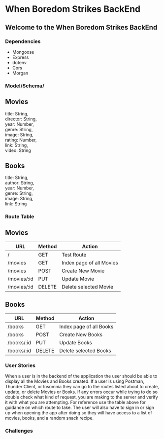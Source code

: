 # When Boredom Strikes BackEnd
## Welcome to the When Boredom Strikes BackEnd 

### Dependencies
- Mongoose
- Express
- dotenv
- Cors
- Morgan

### Model/Schema/
## Movies

title: String,  
director: String,  
year: Number,  
genre: String,  
image: String,  
rating: Number,  
link: String,  
video: String  

## Books

title: String,  
author: String,  
year: Number,  
genre: String,  
image: String,  
link: String  

### Route Table
## Movies
| URL | Method | Action |
|-----|--------|--------|
| / | GET | Test Route |
| /movies | GET | Index page of all Movies|
| /movies | POST | Create New Movie |
| /movies/:id | PUT | Update Movie |
| /movies/:id | DELETE | Delete selected Movie |

## Books 
| URL | Method | Action |
|-----|--------|--------|
| /books | GET | Index page of all Books|
| /books | POST | Create New Books |
| /books/:id | PUT | Update Books |
| /books/:id | DELETE | Delete selected Books |

### User Stories
When a user is in the backend of the application the user should be able to display all the Movies and Books created. If a user is using Postman, Thunder Client, or Insomnia they can go to the routes listed about to create, update, or delete Movies or Books. If any errors occur while trying to do so double check what kind of request, you are making to the server and verify it with what you are attempting. For reference use the table above for guidance on which route to take. The user will also have to sign in or sign up when opening the app after doing so they will have access to a list of movies, books, and a random snack recipe. 

### Challenges
